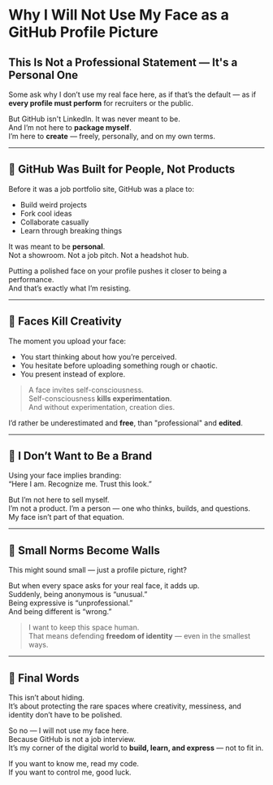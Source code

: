 # Why I Will Not Use My Face as a GitHub Profile Picture

## This Is Not a Professional Statement — It's a Personal One

Some ask why I don’t use my real face here, as if that’s the default — as if **every profile must perform** for recruiters or the public.

But GitHub isn't LinkedIn. It was never meant to be.  
And I’m not here to **package myself**.  
I’m here to **create** — freely, personally, and on my own terms.

---

## 🔧 GitHub Was Built for People, Not Products

Before it was a job portfolio site, GitHub was a place to:
- Build weird projects
- Fork cool ideas
- Collaborate casually
- Learn through breaking things

It was meant to be **personal**.  
Not a showroom. Not a job pitch. Not a headshot hub.

Putting a polished face on your profile pushes it closer to being a performance.  
And that’s exactly what I’m resisting.

---

## 🎨 Faces Kill Creativity

The moment you upload your face:
- You start thinking about how you’re perceived.
- You hesitate before uploading something rough or chaotic.
- You present instead of explore.

> A face invites self-consciousness.  
> Self-consciousness **kills experimentation**.  
> And without experimentation, creation dies.

I’d rather be underestimated and **free**, than "professional" and **edited**.

---

## 🧠 I Don’t Want to Be a Brand

Using your face implies branding:  
“Here I am. Recognize me. Trust this look.”

But I’m not here to sell myself.  
I’m not a product. I’m a person — one who thinks, builds, and questions.  
My face isn’t part of that equation.

---

## 🧱 Small Norms Become Walls

This might sound small — just a profile picture, right?

But when every space asks for your real face, it adds up.  
Suddenly, being anonymous is “unusual.”  
Being expressive is “unprofessional.”  
And being different is “wrong.”

> I want to keep this space human.  
> That means defending **freedom of identity** — even in the smallest ways.

---

## 💬 Final Words

This isn’t about hiding.  
It’s about protecting the rare spaces where creativity, messiness, and identity don’t have to be polished.

So no — I will not use my face here.  
Because GitHub is not a job interview.  
It’s my corner of the digital world to **build, learn, and express** — not to fit in.

If you want to know me, read my code.  
If you want to control me, good luck.
